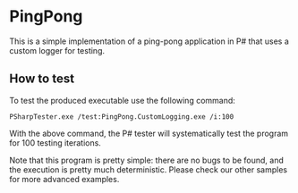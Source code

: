 PingPong
========
This is a simple implementation of a ping-pong application in P# that uses a custom logger for testing.

## How to test

To test the produced executable use the following command:
```
PSharpTester.exe /test:PingPong.CustomLogging.exe /i:100
```
With the above command, the P# tester will systematically test the program for 100 testing iterations.

Note that this program is pretty simple: there are no bugs to be found, and the execution is pretty much deterministic. Please check our other samples for more advanced examples.
